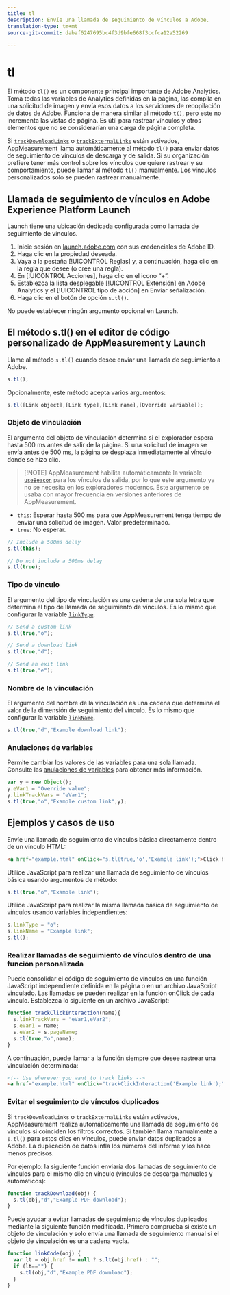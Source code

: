 ```yaml
---
title: tl
description: Envíe una llamada de seguimiento de vínculos a Adobe.
translation-type: tm+mt
source-git-commit: dabaf6247695bc4f3d9bfe668f3ccfca12a52269

---
```



# tl

El método `tl()` es un componente principal importante de Adobe Analytics. Toma todas las variables de Analytics definidas en la página, las compila en una solicitud de imagen y envía esos datos a los servidores de recopilación de datos de Adobe. Funciona de manera similar al método [`t()`](t-method.md), pero este no incrementa las vistas de página. Es útil para rastrear vínculos y otros elementos que no se considerarían una carga de página completa.

Si [`trackDownloadLinks`](../config-vars/trackdownloadlinks.md) o [`trackExternalLinks`](../config-vars/trackexternallinks.md) están activados, AppMeasurement llama automáticamente al método `tl()` para enviar datos de seguimiento de vínculos de descarga y de salida. Si su organización prefiere tener más control sobre los vínculos que quiere rastrear y su comportamiento, puede llamar al método `tl()` manualmente. Los vínculos personalizados solo se pueden rastrear manualmente.

## Llamada de seguimiento de vínculos en Adobe Experience Platform Launch

Launch tiene una ubicación dedicada configurada como llamada de seguimiento de vínculos.

1. Inicie sesión en [launch.adobe.com](https://launch.adobe.com) con sus credenciales de Adobe ID.
1. Haga clic en la propiedad deseada.
1. Vaya a la pestaña [!UICONTROL Reglas] y, a continuación, haga clic en la regla que desee (o cree una regla).
1. En [!UICONTROL Acciones], haga clic en el icono “+”.
1. Establezca la lista desplegable [!UICONTROL Extensión] en Adobe Analytics y el [!UICONTROL tipo de acción] en Enviar señalización.
1. Haga clic en el botón de opción `s.tl()`.

No puede establecer ningún argumento opcional en Launch.

## El método s.tl() en el editor de código personalizado de AppMeasurement y Launch

Llame al método `s.tl()` cuando desee enviar una llamada de seguimiento a Adobe.

```js
s.tl();
```

Opcionalmente, este método acepta varios argumentos:

```js
s.tl([Link object],[Link type],[Link name],[Override variable]);
```

### Objeto de vinculación

El argumento del objeto de vinculación determina si el explorador espera hasta 500 ms antes de salir de la página. Si una solicitud de imagen se envía antes de 500 ms, la página se desplaza inmediatamente al vínculo donde se hizo clic.

>[!NOTE] AppMeasurement habilita automáticamente la variable [`useBeacon`](../config-vars/usebeacon.md) para los vínculos de salida, por lo que este argumento ya no se necesita en los exploradores modernos. Este argumento se usaba con mayor frecuencia en versiones anteriores de AppMeasurement.

* `this`: Esperar hasta 500 ms para que AppMeasurement tenga tiempo de enviar una solicitud de imagen. Valor predeterminado.
* `true`: No esperar.

```JavaScript
// Include a 500ms delay
s.tl(this);

// Do not include a 500ms delay
s.tl(true);
```

### Tipo de vínculo

El argumento del tipo de vinculación es una cadena de una sola letra que determina el tipo de llamada de seguimiento de vínculos. Es lo mismo que configurar la variable [`linkType`](../config-vars/linktype.md).

```js
// Send a custom link
s.tl(true,"o");

// Send a download link
s.tl(true,"d");

// Send an exit link
s.tl(true,"e");
```

### Nombre de la vinculación

El argumento del nombre de la vinculación es una cadena que determina el valor de la dimensión de seguimiento del vínculo. Es lo mismo que configurar la variable [`linkName`](../config-vars/linkname.md).

```js
s.tl(true,"d","Example download link");
```

### Anulaciones de variables

Permite cambiar los valores de las variables para una sola llamada. Consulte las [anulaciones de variables](../../js/overrides.md) para obtener más información.

```js
var y = new Object();
y.eVar1 = "Override value";
y.linkTrackVars = "eVar1";
s.tl(true,"o","Example custom link",y);
```

## Ejemplos y casos de uso

Envíe una llamada de seguimiento de vínculos básica directamente dentro de un vínculo HTML:

```HTML
<a href="example.html" onClick="s.tl(true,'o','Example link');">Click here</a>
```

Utilice JavaScript para realizar una llamada de seguimiento de vínculos básica usando argumentos de método:

```JavaScript
s.tl(true,"o","Example link");
```

Utilice JavaScript para realizar la misma llamada básica de seguimiento de vínculos usando variables independientes:

```js
s.linkType = "o";
s.linkName = "Example link";
s.tl();
```

### Realizar llamadas de seguimiento de vínculos dentro de una función personalizada

Puede consolidar el código de seguimiento de vínculos en una función JavaScript independiente definida en la página o en un archivo JavaScript vinculado. Las llamadas se pueden realizar en la función onClick de cada vínculo. Establezca lo siguiente en un archivo JavaScript:

```JavaScript
function trackClickInteraction(name){
  s.linkTrackVars = "eVar1,eVar2";
  s.eVar1 = name;
  s.eVar2 = s.pageName;
  s.tl(true,"o",name);
}
```

A continuación, puede llamar a la función siempre que desee rastrear una vinculación determinada:

```HTML
<!-- Use wherever you want to track links -->
<a href="example.html" onClick="trackClickInteraction('Example link');">Click here</a>
```

### Evitar el seguimiento de vínculos duplicados

Si `trackDownloadLinks` o `trackExternalLinks` están activados, AppMeasurement realiza automáticamente una llamada de seguimiento de vínculos si coinciden los filtros correctos. Si también llama manualmente a `s.tl()` para estos clics en vínculos, puede enviar datos duplicados a Adobe. La duplicación de datos infla los números del informe y los hace menos precisos.

Por ejemplo: la siguiente función enviaría dos llamadas de seguimiento de vínculos para el mismo clic en vínculo (vínculos de descarga manuales y automáticos):

```JavaScript
function trackDownload(obj) {
  s.tl(obj,"d","Example PDF download");
}
```

Puede ayudar a evitar llamadas de seguimiento de vínculos duplicados mediante la siguiente función modificada. Primero comprueba si existe un objeto de vinculación y solo envía una llamada de seguimiento manual si el objeto de vinculación es una cadena vacía.

```JavaScript
function linkCode(obj) {
  var lt = obj.href != null ? s.lt(obj.href) : "";
  if (lt=="") {
    s.tl(obj,"d","Example PDF download");
  }
}
```
